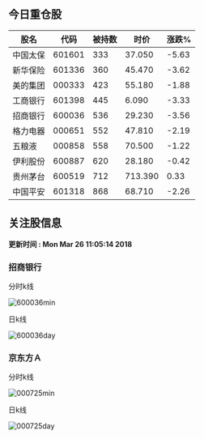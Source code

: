 
## 今日重仓股 

|股名|代码|被持数|时价|涨跌%|
|---|---|---|---|---|
|中国太保|601601|333|37.050|-5.63|
|新华保险|601336|360|45.470|-3.62|
|美的集团|000333|423|55.180|-1.88|
|工商银行|601398|445|6.090|-3.33|
|招商银行|600036|536|29.230|-3.56|
|格力电器|000651|552|47.810|-2.19|
|五粮液|000858|558|70.500|-1.22|
|伊利股份|600887|620|28.180|-0.42|
|贵州茅台|600519|712|713.390|0.33|
|中国平安|601318|868|68.710|-2.26|

## 关注股信息
**更新时间 : Mon Mar 26 11:05:14 2018**
### 招商银行 
分时k线

![600036min](http://image.sinajs.cn/newchart/min/n/sh600036.gif)

日k线

![600036day](http://image.sinajs.cn/newchart/daily/n/sh600036.gif)

### 京东方Ａ 
分时k线

![000725min](http://image.sinajs.cn/newchart/min/n/sz000725.gif)

日k线

![000725day](http://image.sinajs.cn/newchart/daily/n/sz000725.gif)
